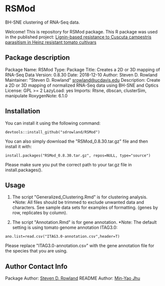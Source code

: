 # RSMod

BH-SNE clustering of RNA-Seq data.

Welcome! This is repository for RSMod package.
This R package was used in the published project: [Lignin-based resistance to Cuscuta campestris parasitism in Heinz resistant tomato cultivars](https://doi.org/10.1101/706861)

## Package description

Package Name: RSMod
Type: Package
Title: Creates a 2D or 3D mapping of RNA-Seq Data
Version: 0.8.30
Date: 2018-12-10
Author: Steven D. Rowland
Maintainer: "Steven D. Rowland" <srowland@ucdavis.edu>
Description: Create a 2D or 3D mapping of normalized RNA-Seq data using BH-SNE and Optics
License: GPL >= 2
LazyLoad: yes
Imports:
    Rtsne,
    dbscan,
    clusterSim,
    manipulate
RoxygenNote: 6.1.0

## Installation

You can install it using the following command:

```{r}
devtools::install_github("sdrowland/RSMod")
```

You can also simply download the "RSMod_0.8.30.tar.gz" file and then install it with:

```{r}
install.packages("RSMod_0.8.30.tar.gz", repos=NULL, type="source")
```

Please make sure you put the correct path to your tar.gz file in install.packages().

## Usage

1. The script "Generalized_Clustering.Rmd" is for clustering analysis. *Note: All files should be trimmed to exclude unwanted data and characters. See sample data sets for examples of formatting. (genes by row, replicates by column).

2. The script "Annotation.Rmd" is for gene annotation. *Note: The default setting is using tomato genome annotation ITAG3.0:

```{r}
ano.list=read.csv("ITAG3.0-annotation.csv",header=T)
```

Please replace "ITAG3.0-annotation.csv" with the gene annotation file for the species that you are using.

## Author Contact Info

Package Author:
[Steven D. Rowland](mailto:sdrowland@ucdavis.edu)
README Author:
[Min-Yao Jhu](mailto:minjhu@ucdavis.edu) 